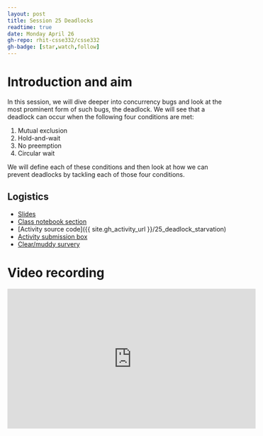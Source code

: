 ```yaml
---
layout: post
title: Session 25 Deadlocks
readtime: true
date: Monday April 26
gh-repo: rhit-csse332/csse332
gh-badge: [star,watch,follow]
---
```


# Introduction and aim

In this session, we will dive deeper into concurrency bugs and look at the most
prominent form of such bugs, the deadlock. We will see that a deadlock can occur
when the following four conditions are met:
1. Mutual exclusion
1. Hold-and-wait
1. No preemption
1. Circular wait

We will define each of these conditions and then look at how we can prevent
deadlocks by tackling each of those four conditions. 

## Logistics

- [Slides](https://rosehulman-my.sharepoint.com/:p:/g/personal/noureddi_rose-hulman_edu/EV3_fhFJS99Pvwcmq2qIupMBNxA3R5qaVwaxm_QWCIkp_A?e=8DDFQZ)
- [Class notebook
section](https://rosehulman-my.sharepoint.com/personal/noureddi_rose-hulman_edu/_layouts/OneNote.aspx?id=%2Fpersonal%2Fnoureddi_rose-hulman_edu%2FDocuments%2FClass%20Notebooks%2FCSSE%20332%20Operating%20Systems&wd=target%28_Content%20Library%2FSession%2025%20Deadlocks.one%7C3271C056-18EA-6140-A10B-34CA1BE57524%2F%29)
- [Activity source code]({{ site.gh_activity_url }}/25_deadlock_starvation)
- [Activity submission box](https://moodle.rose-hulman.edu/mod/assign/view.php?id=2708169)
- [Clear/muddy survery](https://moodle.rose-hulman.edu/mod/quiz/view.php?id=2799426)

# Video recording

<iframe width="560" height="315" src="https://www.youtube.com/embed/F0oTCS3c2Bs" title="YouTube video player" frameborder="0" allow="accelerometer; autoplay; clipboard-write; encrypted-media; gyroscope; picture-in-picture" allowfullscreen></iframe>
